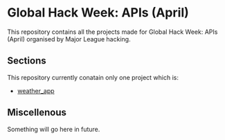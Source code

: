 # Global Hack Week: APIs (April)
This repository contains all the projects made for Global Hack Week: APIs (April) organised by Major League hacking.

## Sections
This repository currently conatain only one project which is:
- [weather_app](https://github.com/ripslinger17/MLH/tree/main/GHW_April/weatherapp)

## Miscellenous
Something will go here in future.
